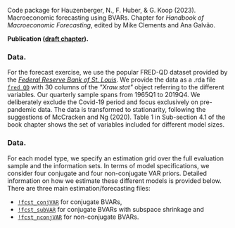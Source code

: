 Code package for Hauzenberger, N., F. Huber, & G. Koop (2023). Macroeconomic forecasting using BVARs. Chapter for *Handbook of Macroeconomic Forecasting*, edited by Mike Clements and Ana Galvão.

**Publication ([draft chapter](https://www.dropbox.com/scl/fi/cry8xuxkwwdtc3matz8g1/HHK_bookchp.pdf?rlkey=45ysy3b2hpqykkxormms9bipe&dl=0)).** 

### Data. 
For the forecast exercise, we use the popular FRED-QD dataset provided by the [*Federal Reserve Bank of St. Louis*](https://research.stlouisfed.org/econ/mccracken/fred-databases/). We provide the data as a .rda file [`fred QD`](./fred_data/fred_QD.rda) with 30 columns of the *"Xraw.stat"* object referring to the different variables. Our quarterly sample spans from 1965Q1 to 2019Q4. We deliberately exclude the Covid-19 period and focus exclusively on pre-pandemic data. The data is transformed to stationarity, following the suggestions of McCracken and Ng (2020). Table 1 in Sub-section 4.1 of the book chapter shows the set of variables included for different model sizes.

### Data. 
For each model type, we specify an estimation grid over the full evaluation sample and the information sets. In terms of model specifications, we consider four conjugate and four non-conjugate VAR priors. Detailed information on how we estimate these different models is provided below. There are three main estimation/forecasting files: 

* [`!fcst_conjVAR`](!fcst_conjVAR.R) for conjugate BVARs, 
* [`!fcst_subVAR`](!!fcst_subVAR.R) for conjugate BVARs with subspace shrinkage and
* [`!fcst_nconjVAR`](!fcst_nconjVAR.R) for non-conjugate BVARs.



